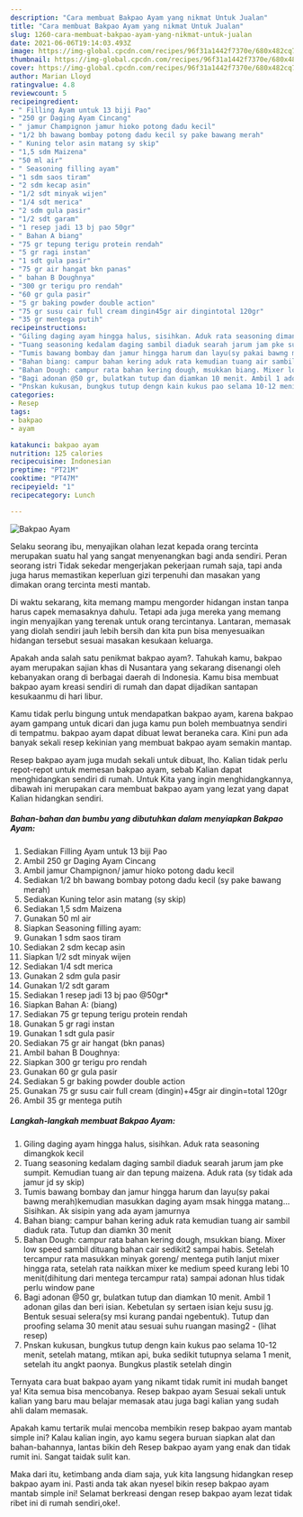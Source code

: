 ```yaml
---
description: "Cara membuat Bakpao Ayam yang nikmat Untuk Jualan"
title: "Cara membuat Bakpao Ayam yang nikmat Untuk Jualan"
slug: 1260-cara-membuat-bakpao-ayam-yang-nikmat-untuk-jualan
date: 2021-06-06T19:14:03.493Z
image: https://img-global.cpcdn.com/recipes/96f31a1442f7370e/680x482cq70/bakpao-ayam-foto-resep-utama.jpg
thumbnail: https://img-global.cpcdn.com/recipes/96f31a1442f7370e/680x482cq70/bakpao-ayam-foto-resep-utama.jpg
cover: https://img-global.cpcdn.com/recipes/96f31a1442f7370e/680x482cq70/bakpao-ayam-foto-resep-utama.jpg
author: Marian Lloyd
ratingvalue: 4.8
reviewcount: 5
recipeingredient:
- " Filling Ayam untuk 13 biji Pao"
- "250 gr Daging Ayam Cincang"
- " jamur Champignon jamur hioko potong dadu kecil"
- "1/2 bh bawang bombay potong dadu kecil sy pake bawang merah"
- " Kuning telor asin matang sy skip"
- "1,5 sdm Maizena"
- "50 ml air"
- " Seasoning filling ayam"
- "1 sdm saos tiram"
- "2 sdm kecap asin"
- "1/2 sdt minyak wijen"
- "1/4 sdt merica"
- "2 sdm gula pasir"
- "1/2 sdt garam"
- "1 resep jadi 13 bj pao 50gr"
- " Bahan A biang"
- "75 gr tepung terigu protein rendah"
- "5 gr ragi instan"
- "1 sdt gula pasir"
- "75 gr air hangat bkn panas"
- " bahan B Doughnya"
- "300 gr terigu pro rendah"
- "60 gr gula pasir"
- "5 gr baking powder double action"
- "75 gr susu cair full cream dingin45gr air dingintotal 120gr"
- "35 gr mentega putih"
recipeinstructions:
- "Giling daging ayam hingga halus, sisihkan. Aduk rata seasoning dimangkok kecil"
- "Tuang seasoning kedalam daging sambil diaduk searah jarum jam pke sumpit. Kemudian tuang air dan tepung maizena. Aduk rata (sy tidak ada jamur jd sy skip)"
- "Tumis bawang bombay dan jamur hingga harum dan layu(sy pakai bawng merah)kemudian masukkan daging ayam msak hingga matang... Sisihkan. Ak sisipin yang ada ayam jamurnya"
- "Bahan biang: campur bahan kering aduk rata kemudian tuang air sambil diaduk rata. Tutup dan diamkn 30 menit"
- "Bahan Dough: campur rata bahan kering dough, msukkan biang. Mixer low speed sambil dituang bahan cair sedikit2 sampai habis. Setelah tercampur rata masukkan minyak goreng/ mentega putih lanjut mixer hingga rata, setelah rata naikkan mixer ke medium speed kurang lebi 10 menit(dihitung dari mentega tercampur rata) sampai adonan hlus tidak perlu window pane"
- "Bagi adonan @50 gr, bulatkan tutup dan diamkan 10 menit. Ambil 1 adonan gilas dan beri isian. Kebetulan sy sertaen isian keju susu jg. Bentuk sesuai selera(sy msi kurang pandai ngebentuk). Tutup dan proofing selama 30 menit atau sesuai suhu ruangan masing2           (lihat resep)"
- "Pnskan kukusan, bungkus tutup dengn kain kukus pao selama 10-12 menit, setelah matang, mtikan api, buka sedikit tutupnya selama 1 menit, setelah itu angkt paonya. Bungkus plastik setelah dingin"
categories:
- Resep
tags:
- bakpao
- ayam

katakunci: bakpao ayam 
nutrition: 125 calories
recipecuisine: Indonesian
preptime: "PT21M"
cooktime: "PT47M"
recipeyield: "1"
recipecategory: Lunch

---
```



![Bakpao Ayam](https://img-global.cpcdn.com/recipes/96f31a1442f7370e/680x482cq70/bakpao-ayam-foto-resep-utama.jpg)

Selaku seorang ibu, menyajikan olahan lezat kepada orang tercinta merupakan suatu hal yang sangat menyenangkan bagi anda sendiri. Peran seorang istri Tidak sekedar mengerjakan pekerjaan rumah saja, tapi anda juga harus memastikan keperluan gizi terpenuhi dan masakan yang dimakan orang tercinta mesti mantab.

Di waktu  sekarang, kita memang mampu mengorder hidangan instan tanpa harus capek memasaknya dahulu. Tetapi ada juga mereka yang memang ingin menyajikan yang terenak untuk orang tercintanya. Lantaran, memasak yang diolah sendiri jauh lebih bersih dan kita pun bisa menyesuaikan hidangan tersebut sesuai masakan kesukaan keluarga. 



Apakah anda salah satu penikmat bakpao ayam?. Tahukah kamu, bakpao ayam merupakan sajian khas di Nusantara yang sekarang disenangi oleh kebanyakan orang di berbagai daerah di Indonesia. Kamu bisa membuat bakpao ayam kreasi sendiri di rumah dan dapat dijadikan santapan kesukaanmu di hari libur.

Kamu tidak perlu bingung untuk mendapatkan bakpao ayam, karena bakpao ayam gampang untuk dicari dan juga kamu pun boleh membuatnya sendiri di tempatmu. bakpao ayam dapat dibuat lewat beraneka cara. Kini pun ada banyak sekali resep kekinian yang membuat bakpao ayam semakin mantap.

Resep bakpao ayam juga mudah sekali untuk dibuat, lho. Kalian tidak perlu repot-repot untuk memesan bakpao ayam, sebab Kalian dapat menghidangkan sendiri di rumah. Untuk Kita yang ingin menghidangkannya, dibawah ini merupakan cara membuat bakpao ayam yang lezat yang dapat Kalian hidangkan sendiri.

<!--inarticleads1-->

##### Bahan-bahan dan bumbu yang dibutuhkan dalam menyiapkan Bakpao Ayam:

1. Sediakan  Filling Ayam untuk 13 biji Pao
1. Ambil 250 gr Daging Ayam Cincang
1. Ambil  jamur Champignon/ jamur hioko potong dadu kecil
1. Sediakan 1/2 bh bawang bombay potong dadu kecil (sy pake bawang merah)
1. Sediakan  Kuning telor asin matang (sy skip)
1. Sediakan 1,5 sdm Maizena
1. Gunakan 50 ml air
1. Siapkan  Seasoning filling ayam:
1. Gunakan 1 sdm saos tiram
1. Sediakan 2 sdm kecap asin
1. Siapkan 1/2 sdt minyak wijen
1. Sediakan 1/4 sdt merica
1. Gunakan 2 sdm gula pasir
1. Gunakan 1/2 sdt garam
1. Sediakan 1 resep jadi 13 bj pao @50gr*
1. Siapkan  Bahan A: (biang)
1. Sediakan 75 gr tepung terigu protein rendah
1. Gunakan 5 gr ragi instan
1. Gunakan 1 sdt gula pasir
1. Sediakan 75 gr air hangat (bkn panas)
1. Ambil  bahan B Doughnya:
1. Siapkan 300 gr terigu pro rendah
1. Gunakan 60 gr gula pasir
1. Sediakan 5 gr baking powder double action
1. Gunakan 75 gr susu cair full cream (dingin)+45gr air dingin=total 120gr
1. Ambil 35 gr mentega putih




<!--inarticleads2-->

##### Langkah-langkah membuat Bakpao Ayam:

1. Giling daging ayam hingga halus, sisihkan. Aduk rata seasoning dimangkok kecil
1. Tuang seasoning kedalam daging sambil diaduk searah jarum jam pke sumpit. Kemudian tuang air dan tepung maizena. Aduk rata (sy tidak ada jamur jd sy skip)
1. Tumis bawang bombay dan jamur hingga harum dan layu(sy pakai bawng merah)kemudian masukkan daging ayam msak hingga matang... Sisihkan. Ak sisipin yang ada ayam jamurnya
1. Bahan biang: campur bahan kering aduk rata kemudian tuang air sambil diaduk rata. Tutup dan diamkn 30 menit
1. Bahan Dough: campur rata bahan kering dough, msukkan biang. Mixer low speed sambil dituang bahan cair sedikit2 sampai habis. Setelah tercampur rata masukkan minyak goreng/ mentega putih lanjut mixer hingga rata, setelah rata naikkan mixer ke medium speed kurang lebi 10 menit(dihitung dari mentega tercampur rata) sampai adonan hlus tidak perlu window pane
1. Bagi adonan @50 gr, bulatkan tutup dan diamkan 10 menit. Ambil 1 adonan gilas dan beri isian. Kebetulan sy sertaen isian keju susu jg. Bentuk sesuai selera(sy msi kurang pandai ngebentuk). Tutup dan proofing selama 30 menit atau sesuai suhu ruangan masing2 -           (lihat resep)
1. Pnskan kukusan, bungkus tutup dengn kain kukus pao selama 10-12 menit, setelah matang, mtikan api, buka sedikit tutupnya selama 1 menit, setelah itu angkt paonya. Bungkus plastik setelah dingin




Ternyata cara buat bakpao ayam yang nikamt tidak rumit ini mudah banget ya! Kita semua bisa mencobanya. Resep bakpao ayam Sesuai sekali untuk kalian yang baru mau belajar memasak atau juga bagi kalian yang sudah ahli dalam memasak.

Apakah kamu tertarik mulai mencoba membikin resep bakpao ayam mantab simple ini? Kalau kalian ingin, ayo kamu segera buruan siapkan alat dan bahan-bahannya, lantas bikin deh Resep bakpao ayam yang enak dan tidak rumit ini. Sangat taidak sulit kan. 

Maka dari itu, ketimbang anda diam saja, yuk kita langsung hidangkan resep bakpao ayam ini. Pasti anda tak akan nyesel bikin resep bakpao ayam mantab simple ini! Selamat berkreasi dengan resep bakpao ayam lezat tidak ribet ini di rumah sendiri,oke!.

